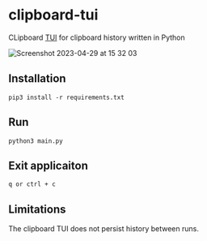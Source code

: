 # clipboard-tui

CLipboard [TUI](https://en.wikipedia.org/wiki/Text-based_user_interface) for clipboard history written in Python

![Screenshot 2023-04-29 at 15 32 03](https://user-images.githubusercontent.com/8545435/235305662-87b2549a-119f-4210-a2ef-b4da965de1f4.png)


## Installation

    pip3 install -r requirements.txt

## Run

    python3 main.py

## Exit applicaiton

    q or ctrl + c

## Limitations

The clipboard TUI does not persist history between runs.
